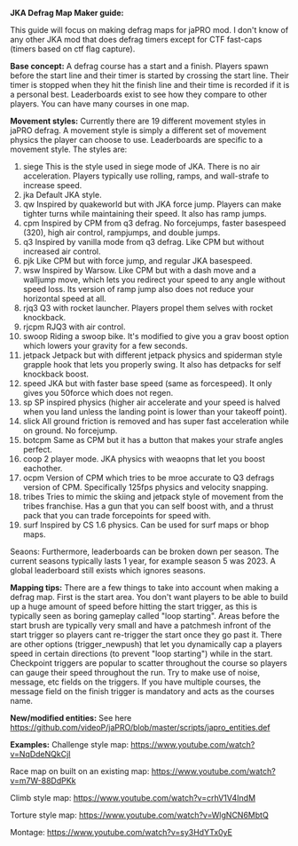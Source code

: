 **JKA Defrag Map Maker guide:**

This guide will focus on making defrag maps for jaPRO mod.  I don't know of any other JKA mod that does defrag timers except for CTF fast-caps (timers based on ctf flag capture).

**Base concept:**
A defrag course has a start and a finish.  Players spawn before the start line and their timer is started by crossing the start line.  Their timer is stopped when they hit the finish line and their time is recorded if it is a personal best.  Leaderboards exist to see how they compare to other players.  You can have many courses in one map.

**Movement styles:**
Currently there are 19 different movement styles in jaPRO defrag.  A movement style is simply a different set of movement physics the player can choose to use.  Leaderboards are specific to a movement style.  The styles are:

1. siege
	This is the style used in siege mode of JKA.  There is no air acceleration.  Players typically use rolling, ramps, and wall-strafe to increase speed.
2. jka
	Default JKA style.
3. qw
	Inspired by quakeworld but with JKA force jump.  Players can make tighter turns while maintaining their speed.  It also has ramp jumps.  
4. cpm
	Inspired by CPM from q3 defrag.  No forcejumps, faster basespeed (320), high air control, rampjumps, and double jumps.
5. q3
	Inspired by vanilla mode from q3 defrag.  Like CPM but without increased air control.
6. pjk
	Like CPM but with force jump, and regular JKA basespeed.
7. wsw
	Inspired by Warsow.  Like CPM but with a dash move and a walljump move, which lets you redirect your speed to any angle without speed loss.  Its version of ramp jump also does not reduce your horizontal speed at all.
8. rjq3
	Q3 with rocket launcher.  Players propel them selves with rocket knockback.  
9. rjcpm
	RJQ3 with air control.
10. swoop
	Riding a swoop bike.  It's modified to give you a grav boost option which lowers your gravity for a few seconds.
11. jetpack
	Jetpack but with different jetpack physics and spiderman style grapple hook that lets you properly swing.  It also has detpacks for self knockback boost.
12. speed
	JKA but with faster base speed (same as forcespeed).  It only gives you 50force which does not regen.
13. sp
	SP inspired physics (higher air accelerate and your speed is halved when you land unless the landing point is lower than your takeoff point).
14. slick
	All ground friction is removed and has super fast acceleration while on ground.  No forcejump.
15. botcpm
	Same as CPM but it has a button that makes your strafe angles perfect.
16. coop
	2 player mode.  JKA physics with weaopns that let you boost eachother.  
17. ocpm
	Version of CPM which tries to be mroe accurate to Q3 defrags version of CPM.  Specifically 125fps physics and velocity snapping.
18. tribes
	Tries to mimic the skiing and jetpack style of movement from the tribes franchise.  Has a gun that you can self boost with, and a thrust pack that you can trade forcepoints for speed with.
19. surf
	Inspired by CS 1.6 physics.  Can be used for surf maps or bhop maps.

Seaons:
Furthermore, leaderboards can be broken down per season.  The current seasons typically lasts 1 year, for example season 5 was 2023.  A global leaderboard still exists which ignores seasons.

**Mapping tips:**
There are a few things to take into account when making a defrag map.  First is the start area.  You don't want players to be able to build up a huge amount of speed before hitting the start trigger, as this is typically seen as boring gameplay called "loop starting".  Areas before the start brush are typically very small and have a patchmesh infront of the start trigger so players cant re-trigger the start once they go past it.  There are other options (trigger_newpush) that let you dynamically cap a players speed in certain directions (to prevent "loop starting") while in the start.  
Checkpoint triggers are popular to scatter throughout the course so players can gauge their speed throughout the run.
Try to make use of noise, message, etc fields on the triggers.  If you have multiple courses, the message field on the finish trigger is mandatory and acts as the courses name.

**New/modified entities:**
See here https://github.com/videoP/jaPRO/blob/master/scripts/japro_entities.def

**Examples:**
Challenge style map: https://www.youtube.com/watch?v=NqDdeNQkCjI

Race map on built on an existing map: https://www.youtube.com/watch?v=m7W-88DdPKk

Climb style map: https://www.youtube.com/watch?v=crhV1V4IndM

Torture style map: https://www.youtube.com/watch?v=WlgNCN6MbtQ

Montage: https://www.youtube.com/watch?v=sy3HdYTx0yE

